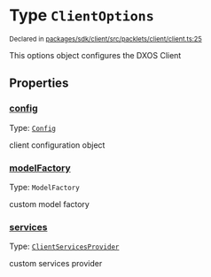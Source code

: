# Type `ClientOptions`
<sub>Declared in [packages/sdk/client/src/packlets/client/client.ts:25](https://github.com/dxos/protocols/blob/main/packages/sdk/client/src/packlets/client/client.ts#L25)</sub>


This options object configures the DXOS Client

## Properties
### [config](https://github.com/dxos/protocols/blob/main/packages/sdk/client/src/packlets/client/client.ts#L27)
Type: <code>[Config](/api/@dxos/client/classes/Config)</code>

client configuration object

### [modelFactory](https://github.com/dxos/protocols/blob/main/packages/sdk/client/src/packlets/client/client.ts#L31)
Type: <code>ModelFactory</code>

custom model factory

### [services](https://github.com/dxos/protocols/blob/main/packages/sdk/client/src/packlets/client/client.ts#L29)
Type: <code>[ClientServicesProvider](/api/@dxos/client/interfaces/ClientServicesProvider)</code>

custom services provider